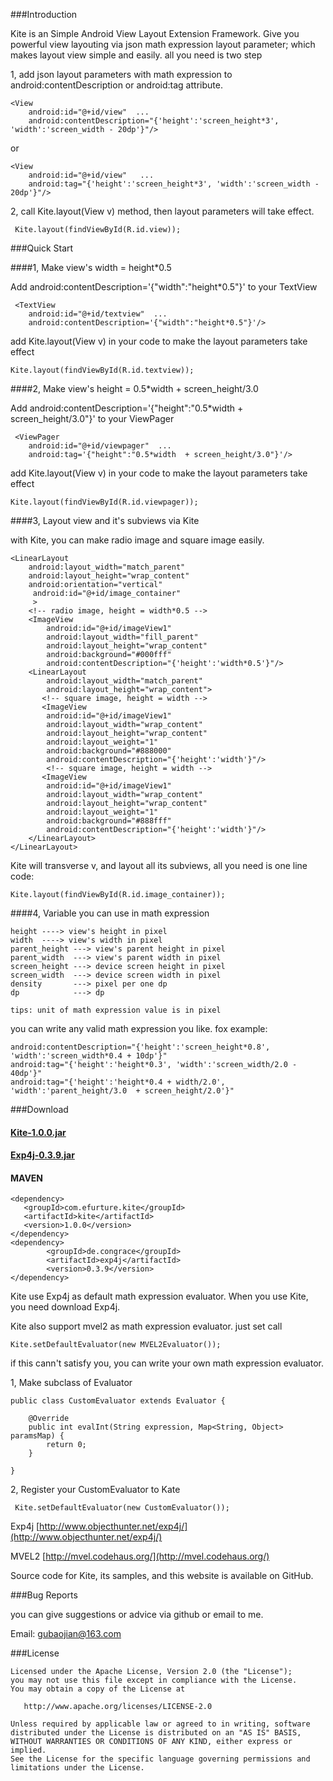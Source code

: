 
###Introduction

Kite is an Simple Android View Layout Extension Framework. Give you powerful view layouting via json math expression layout parameter; which makes layout view simple and easily. all you need is two step 

1, add json layout parameters with math expression to android:contentDescription or android:tag attribute.
    
    <View
        android:id="@+id/view"  ...
        android:contentDescription="{'height':'screen_height*3', 'width':'screen_width - 20dp'}"/>
  or 
  
    <View
        android:id="@+id/view"   ...
        android:tag="{'height':'screen_height*3', 'width':'screen_width - 20dp'}"/>

2, call Kite.layout(View v) method, then layout parameters will take effect.
     
     Kite.layout(findViewById(R.id.view));

###Quick Start

####1, Make view's width = height*0.5 
   
Add android:contentDescription='{"width":"height*0.5"}' to your TextView
  
     <TextView
        android:id="@+id/textview"  ...
        android:contentDescription='{"width":"height*0.5"}'/>
        
add Kite.layout(View v) in your code to make the layout parameters take effect     

    Kite.layout(findViewById(R.id.textview)); 

####2, Make view's height = 0.5*width  + screen_height/3.0

Add android:contentDescription='{"height":"0.5*width  + screen_height/3.0"}' to your ViewPager
  
     <ViewPager
        android:id="@+id/viewpager"  ...
        android:tag='{"height":"0.5*width  + screen_height/3.0"}'/>
        
add Kite.layout(View v) in your code to make the layout parameters take effect         
      
    Kite.layout(findViewById(R.id.viewpager));  

####3, Layout view and it's subviews via Kite

with Kite, you can make radio image and square image easily.

	<LinearLayout 
	    android:layout_width="match_parent"
	    android:layout_height="wrap_content"
	    android:orientation="vertical"
	     android:id="@+id/image_container" 
	     >
	    <!-- radio image, height = width*0.5 -->
	    <ImageView
	        android:id="@+id/imageView1"
	        android:layout_width="fill_parent"
	        android:layout_height="wrap_content"
	        android:background="#000fff" 
	        android:contentDescription="{'height':'width*0.5'}"/>
	    <LinearLayout
	        android:layout_width="match_parent"
	        android:layout_height="wrap_content">
	       <!-- square image, height = width -->
	       <ImageView
	        android:id="@+id/imageView1"
	        android:layout_width="wrap_content"
	        android:layout_height="wrap_content"
	        android:layout_weight="1"
	        android:background="#888000" 
	        android:contentDescription="{'height':'width'}"/> 
	        <!-- square image, height = width -->
	       <ImageView
	        android:id="@+id/imageView1"
	        android:layout_width="wrap_content"
	        android:layout_height="wrap_content"
	        android:layout_weight="1"
	        android:background="#888fff" 
	        android:contentDescription="{'height':'width'}"/> 
	    </LinearLayout>
	</LinearLayout>    

Kite will transverse v, and layout all its subviews, all you need is one line code:

    Kite.layout(findViewById(R.id.image_container));
  

####4, Variable you can use in math expression

    height ----> view's height in pixel
    width  ----> view's width in pixel
    parent_height ---> view's parent height in pixel
    parent_width  ---> view's parent width in pixel
    screen_height ---> device screen height in pixel
    screen_width  ---> device screen width in pixel
    density       ---> pixel per one dp
    dp            ---> dp
  
    tips: unit of math expression value is in pixel
    
you can write any valid math expression you like. fox example:
   
    android:contentDescription="{'height':'screen_height*0.8', 'width':'screen_width*0.4 + 10dp'}"        
    android:tag="{'height':'height*0.3', 'width':'screen_width/2.0 - 40dp'}"       
    android:tag="{'height':'height*0.4 + width/2.0', 'width':'parent_height/3.0  + screen_height/2.0'}"  
    
###Download

#### [Kite-1.0.0.jar](https://raw.github.com/gubaojian/Kite/master/libs/Kite-1.0.0-SNAPSHOT.jar)

#### [Exp4j-0.3.9.jar](https://raw.github.com/gubaojian/Kite/master/libs/exp4j-0.3.9.jar)

#### MAVEN

    <dependency>
       <groupId>com.efurture.kite</groupId>
       <artifactId>kite</artifactId>
       <version>1.0.0</version>
    </dependency>
    <dependency>
			<groupId>de.congrace</groupId>
			<artifactId>exp4j</artifactId>
			<version>0.3.9</version>
    </dependency>
    
    
Kite use Exp4j as default math expression evaluator. When you use Kite, you need download Exp4j. 

Kite also support mvel2 as math expression evaluator. just set call
 
    Kite.setDefaultEvaluator(new MVEL2Evaluator());
    
if this cann't satisfy you, you can write your own math expression evaluator. 

1, Make subclass of Evaluator 

	public class CustomEvaluator extends Evaluator {
		
		@Override
		public int evalInt(String expression, Map<String, Object> paramsMap) {
			return 0;
		}
		
	}
	
2, Register your CustomEvaluator to Kate 

     Kite.setDefaultEvaluator(new CustomEvaluator());

Exp4j  [http://www.objecthunter.net/exp4j/](http://www.objecthunter.net/exp4j/)

MVEL2  [http://mvel.codehaus.org/](http://mvel.codehaus.org/)  
  
Source code for Kite, its samples, and this website is available on GitHub.

###Bug Reports

you can give suggestions or advice via github or email to me.

Email: gubaojian@163.com

###License
 
    Licensed under the Apache License, Version 2.0 (the "License");
    you may not use this file except in compliance with the License.
	You may obtain a copy of the License at
	
	   http://www.apache.org/licenses/LICENSE-2.0
	
	Unless required by applicable law or agreed to in writing, software
	distributed under the License is distributed on an "AS IS" BASIS,
	WITHOUT WARRANTIES OR CONDITIONS OF ANY KIND, either express or implied.
	See the License for the specific language governing permissions and
	limitations under the License.
